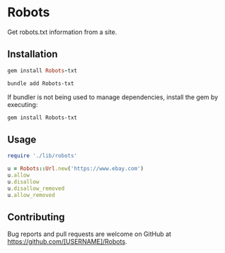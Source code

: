 # Robots
Get robots.txt information from a site. 

## Installation

```ruby
gem install Robots-txt
```

```bash
bundle add Robots-txt
```

If bundler is not being used to manage dependencies, install the gem by executing:

```bash
gem install Robots-txt
```

## Usage

```ruby
require './lib/robots'

u = Robots::Url.new('https://www.ebay.com')
u.allow
u.disallow
u.disallow_removed
u.allow_removed
```

## Contributing

Bug reports and pull requests are welcome on GitHub at https://github.com/[USERNAME]/Robots.
